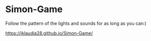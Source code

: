 # Simon-Game

Follow the pattern of the lights and sounds for as long as you can:)

https://jklaudia28.github.io/Simon-Game/
